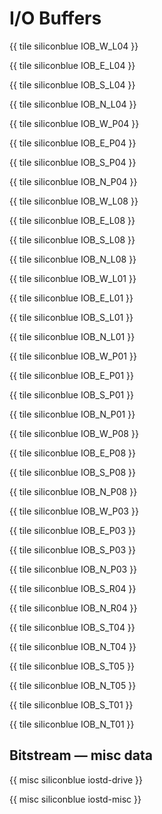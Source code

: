 # I/O Buffers

{{ tile siliconblue IOB_W_L04 }}

{{ tile siliconblue IOB_E_L04 }}

{{ tile siliconblue IOB_S_L04 }}

{{ tile siliconblue IOB_N_L04 }}

{{ tile siliconblue IOB_W_P04 }}

{{ tile siliconblue IOB_E_P04 }}

{{ tile siliconblue IOB_S_P04 }}

{{ tile siliconblue IOB_N_P04 }}

{{ tile siliconblue IOB_W_L08 }}

{{ tile siliconblue IOB_E_L08 }}

{{ tile siliconblue IOB_S_L08 }}

{{ tile siliconblue IOB_N_L08 }}

{{ tile siliconblue IOB_W_L01 }}

{{ tile siliconblue IOB_E_L01 }}

{{ tile siliconblue IOB_S_L01 }}

{{ tile siliconblue IOB_N_L01 }}

{{ tile siliconblue IOB_W_P01 }}

{{ tile siliconblue IOB_E_P01 }}

{{ tile siliconblue IOB_S_P01 }}

{{ tile siliconblue IOB_N_P01 }}

{{ tile siliconblue IOB_W_P08 }}

{{ tile siliconblue IOB_E_P08 }}

{{ tile siliconblue IOB_S_P08 }}

{{ tile siliconblue IOB_N_P08 }}

{{ tile siliconblue IOB_W_P03 }}

{{ tile siliconblue IOB_E_P03 }}

{{ tile siliconblue IOB_S_P03 }}

{{ tile siliconblue IOB_N_P03 }}

{{ tile siliconblue IOB_S_R04 }}

{{ tile siliconblue IOB_N_R04 }}

{{ tile siliconblue IOB_S_T04 }}

{{ tile siliconblue IOB_N_T04 }}

{{ tile siliconblue IOB_S_T05 }}

{{ tile siliconblue IOB_N_T05 }}

{{ tile siliconblue IOB_S_T01 }}

{{ tile siliconblue IOB_N_T01 }}

## Bitstream — misc data

{{ misc siliconblue iostd-drive }}

{{ misc siliconblue iostd-misc }}
